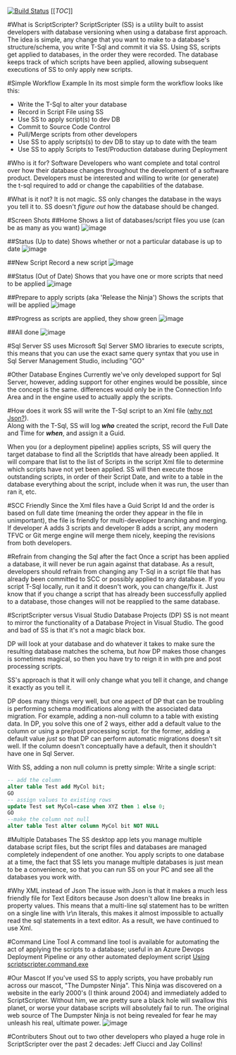 [![Build Status](https://burristech.visualstudio.com/ScriptScripter/_apis/build/status/ScriptScripter.DesktopApp?branchName=master)](https://burristech.visualstudio.com/ScriptScripter/_build/latest?definitionId=1&branchName=master)
[[_TOC_]]

#What is ScriptScripter?
ScriptScripter (SS) is a utility built to assist developers with database versioning when using a database first approach.  The idea is simple, any change that you want to make to a database's structure/schema, you write T-Sql and commit it via SS. Using SS, scripts get applied to databases, in the order they were recorded.  The database keeps track of which scripts have been applied, allowing subsequent executions of SS to only apply new scripts.

#Simple Workflow Example
In its most simple form the workflow looks like this:
- Write the T-Sql to alter your database
- Record in Script File using SS
- Use SS to apply script(s) to dev DB
- Commit to Source Code Control 
- Pull/Merge scripts from other developers
- Use SS to apply scripts(s) to dev DB to stay up to date with the team
- Use SS to apply Scripts to Test/Production database during Deployment

#Who is it for?
Software Developers who want complete and total control over how their database changes throughout the development of a software product.  Developers must be interested and willing to write (or generate) the t-sql required to add or change the capabilities of the database.  

#What is it not?
It is not magic.  SS only changes the database in the ways you tell it to. SS doesn't _figure out_ how the database should be changed. 

#Screen Shots
##Home
Shows a list of databases/script files you use (can be as many as you want)
![image](https://user-images.githubusercontent.com/34189654/120796506-e35f0e80-c508-11eb-9db7-b6972abcec82.png)


##Status (Up to date)
Shows whether or not a particular database is up to date
![image](https://user-images.githubusercontent.com/34189654/120796532-eb1eb300-c508-11eb-9d59-4ad84697e0dc.png)


##New Script
Record a new script
![image](https://user-images.githubusercontent.com/34189654/120796546-efe36700-c508-11eb-95dd-9a3df96960ef.png)


##Status (Out of Date)
Shows that you have one or more scripts that need to be applied
![image](https://user-images.githubusercontent.com/34189654/120796567-f5d94800-c508-11eb-9fde-140efcbe03f7.png)


##Prepare to apply scripts (aka 'Release the Ninja')
Shows the scripts that will be applied 
![image](https://user-images.githubusercontent.com/34189654/120796577-f96ccf00-c508-11eb-85d5-ed9a0d5b3680.png)

##Progress
as scripts are applied, they show green
![image](https://user-images.githubusercontent.com/34189654/120796593-fe318300-c508-11eb-88c1-ca10c32eb908.png)

##All done
![image](https://user-images.githubusercontent.com/34189654/120796621-05589100-c509-11eb-973d-58e2abd48633.png)

#Sql Server 
SS uses Microsoft Sql Server SMO libraries to execute scripts, this means that you can use the exact same query syntax that you use in Sql Server Management Studio, including "GO" 

#Other Database Engines
Currently we've only developed support for Sql Server, however, adding support for other engines would be possible, since the concept is the same.  differences would only be in the Connection Info Area and in the engine used to actually apply the scripts.

#How does it work
SS will write the T-Sql script to an Xml file ([why not Json?](#why-xml-instead-of-json)).  
Along with the T-Sql, SS will log **_who_** created the script, record the Full Date and Time for **_when_**, and assign it a Guid.

When you (or a deployment pipeline) applies scripts, SS will query the target database to find all the ScriptIds that have already been applied.  It will compare that list to the list of Scripts in the script Xml file to determine which scripts have not yet been applied.  SS will then execute those outstanding scripts, in order of their Script Date, and write to a table in the database everything about the script, include when it was run, the user than ran it, etc.

#SCC Friendly
Since the Xml files have a Guid Script Id and the order is based on full date time (meaning the order they appear in the file in unimportant), the file is friendly for multi-developer branching and merging.  If developer A adds 3 scripts and developer B adds a script, any modern TFVC or Git merge engine will merge them nicely, keeping the revisions from both developers.

#Refrain from changing the Sql after the fact
Once a script has been applied a database, it will never be run again against that database.  As a result, developers should refrain from changing any T-Sql in a script file that has already been committed to SCC or possibly applied to any database.  If you script T-Sql locally, run it and it doesn't work, you can change/fix it.  Just know that if you change a script that has already been successfully applied to a database, those changes will not be reapplied to the same database.

#ScriptScripter versus Visual Studio Database Projects (DP)
SS is not meant to mirror the functionality of a Database Project in Visual Studio.  The good and bad of SS is that it's not a magic black box.  

DP will look at your database and do whatever it takes to make sure the resulting database matches the schema, but _how_ DP makes those changes is sometimes magical, so then you have try to reign it in with pre and post processing scripts.  

SS's approach is that it will only change what you tell it change, and change it exactly as you tell it.

DP does many things very well, but one aspect of DP that can be troubling is performing schema modifications along with the associated data migration.  For example, adding a non-null column to a table with existing data.  In DP, you solve this one of 2 ways, either add a default value to the column or using a pre/post processing script.  for the former, adding a default value _just_ so that DP can perform automatic migrations doesn't sit well.  If the column doesn't conceptually have a default, then it shouldn't have one in Sql Server. 

With SS, adding a non null column is pretty simple:
Write a single script:
```sql
-- add the column
alter table Test add MyCol bit;
GO
-- assign values to existing rows
update Test set MyCol=case when XYZ then 1 else 0;
GO
--make the column not null
alter table Test alter column MyCol bit NOT NULL
```

#Multiple Databases
The SS desktop app lets you manage multiple database script files, but the script files and databases are managed completely independent of one another.  You apply scripts to one database at a time, the fact that SS lets you manage multiple databases is just mean to be a convenience, so that you can run SS on your PC and see all the databases you work with.

#Why XML instead of Json
The issue with Json is that it makes a much less friendly file for Text Editors because Json doesn't allow line breaks in property values.  This means that a multi-line sql statement has to be written on a single line with \r\n literals, this makes it almost impossible to actually read the sql statements in a text editor.  As a result, we have continued to use Xml.
 
#Command Line Tool
A command line tool is available for automating the act of applying the scripts to a database; useful in an Azure Devops Deployment Pipeline or any other automated deployment script
[Using scriptscripter.command.exe](/CommandLine)

#Our Mascot
If you've used SS to apply scripts, you have probably run across our mascot, "The Dumpster Ninja".
This Ninja was discovered on a website in the early 2000's (I think around 2004) and immediately added to ScriptScripter.  Without him, we are pretty sure a black hole will swallow this planet, or worse your database scripts will absolutely fail to run.
The original web source of The Dumpster Ninja is not being revealed for fear he may unleash his real, ultimate power.
![image](https://user-images.githubusercontent.com/34189654/120796651-0d183580-c509-11eb-8380-1cf8e05cb234.png)


#Contributers
Shout out to two other developers who played a huge role in ScriptScripter over the past 2 decades: 
Jeff Ciucci and Jay Collins!
